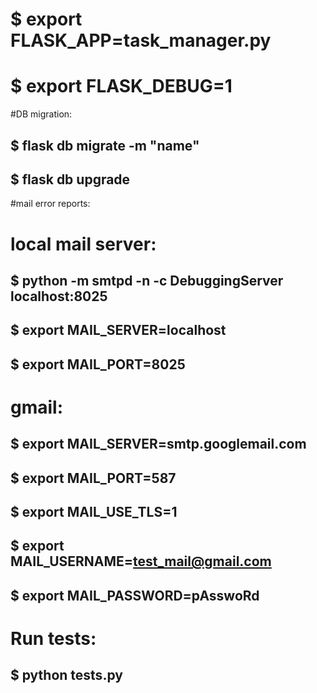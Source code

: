 # $ export FLASK_APP=task_manager.py
# $ export FLASK_DEBUG=1

#DB migration: 
## $ flask db migrate -m "name"
## $ flask db upgrade

#mail error reports:
# local mail server:
## $ python -m smtpd -n -c DebuggingServer localhost:8025
## $ export MAIL_SERVER=localhost
## $ export MAIL_PORT=8025

# gmail:
## $ export MAIL_SERVER=smtp.googlemail.com
## $ export MAIL_PORT=587
## $ export MAIL_USE_TLS=1
## $ export MAIL_USERNAME=test_mail@gmail.com
## $ export MAIL_PASSWORD=pAsswoRd

# Run tests:
## $ python tests.py
